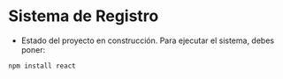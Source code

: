 <h1> Sistema de Registro</h1>

- Estado del proyecto en construcción.
Para ejecutar el sistema, debes poner:

```npm install react```
